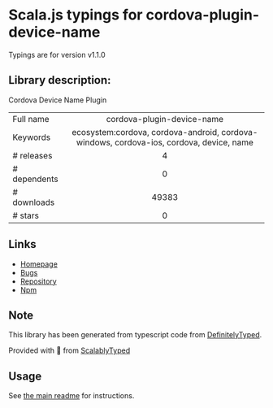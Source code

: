
# Scala.js typings for cordova-plugin-device-name

Typings are for version v1.1.0

## Library description:
Cordova Device Name Plugin

|                    |                 |
| ------------------ | :-------------: |
| Full name          | cordova-plugin-device-name |
| Keywords           | ecosystem:cordova, cordova-android, cordova-windows, cordova-ios, cordova, device, name |
| # releases         | 4 |
| # dependents       | 0 |
| # downloads        | 49383 |
| # stars            | 0 |

## Links
- [Homepage](https://github.com/becvert/cordova-plugin-device-name)
- [Bugs](https://github.com/becvert/cordova-plugin-device-name/issues)
- [Repository](https://github.com/becvert/cordova-plugin-device-name)
- [Npm](https://www.npmjs.com/package/cordova-plugin-device-name)
    


## Note
This library has been generated from typescript code from [DefinitelyTyped](https://definitelytyped.org).

Provided with :purple_heart: from [ScalablyTyped](https://github.com/oyvindberg/ScalablyTyped)

## Usage
See [the main readme](../../readme.md) for instructions.


